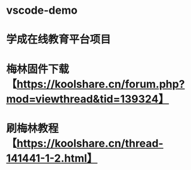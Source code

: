 # vscode-demo
# 学成在线教育平台项目
# 梅林固件下载【https://koolshare.cn/forum.php?mod=viewthread&tid=139324】
# 刷梅林教程【https://koolshare.cn/thread-141441-1-2.html】